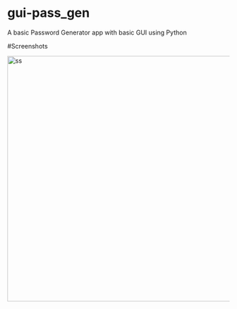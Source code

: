# gui-pass_gen
A basic Password Generator app with basic GUI using Python

#Screenshots


<img width="623" height="558" alt="ss" src="https://github.com/user-attachments/assets/702162c4-d6b2-4c1b-afef-09b03a0bc490" />



